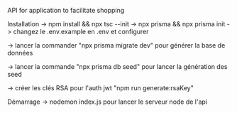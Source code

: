 API for application to facilitate shopping


Installation
-> npm install && npx tsc --init
-> npx prisma && npx prisma init
-> changez le .env.example en .env et configurer

-> lancer la commander "npx prisma migrate dev" pour générer la base de données

-> lancer la commande "npx prisma db seed" pour lancer la génération des seed

-> créer les clés RSA pour l'auth jwt "npm run generate:rsaKey"



Démarrage
-> nodemon index.js pour lancer le serveur node de l'api
